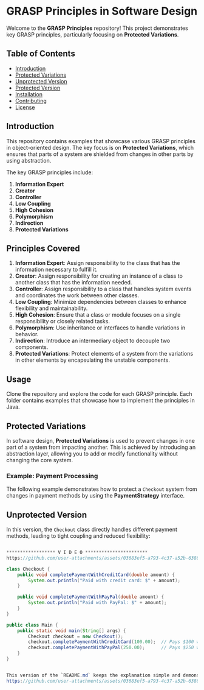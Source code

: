 # GRASP Principles in Software Design

Welcome to the **GRASP Principles** repository! This project demonstrates key GRASP principles, particularly focusing on **Protected Variations**.

## Table of Contents

- [Introduction](#introduction)
- [Protected Variations](#protected-variations)
- [Unprotected Version](#unprotected-version)
- [Protected Version](#protected-version)
- [Installation](#installation)
- [Contributing](#contributing)
- [License](#license)

## Introduction

This repository contains examples that showcase various GRASP principles in object-oriented design. The key focus is on **Protected Variations**, which ensures that parts of a system are shielded from changes in other parts by using abstraction.

The key GRASP principles include:
1. **Information Expert**
2. **Creator**
3. **Controller**
4. **Low Coupling**
5. **High Cohesion**
6. **Polymorphism**
7. **Indirection**
8. **Protected Variations**

## Principles Covered

1. **Information Expert**: Assign responsibility to the class that has the information necessary to fulfill it.
2. **Creator**: Assign responsibility for creating an instance of a class to another class that has the information needed.
3. **Controller**: Assign responsibility to a class that handles system events and coordinates the work between other classes.
4. **Low Coupling**: Minimize dependencies between classes to enhance flexibility and maintainability.
5. **High Cohesion**: Ensure that a class or module focuses on a single responsibility or closely related tasks.
6. **Polymorphism**: Use inheritance or interfaces to handle variations in behavior.
7. **Indirection**: Introduce an intermediary object to decouple two components.
8. **Protected Variations**: Protect elements of a system from the variations in other elements by encapsulating the unstable components.

## Usage

Clone the repository and explore the code for each GRASP principle. Each folder contains examples that showcase how to implement the principles in Java.

## Protected Variations

In software design, **Protected Variations** is used to prevent changes in one part of a system from impacting another. This is achieved by introducing an abstraction layer, allowing you to add or modify functionality without changing the core system.

### Example: Payment Processing

The following example demonstrates how to protect a `Checkout` system from changes in payment methods by using the **PaymentStrategy** interface.

## Unprotected Version

In this version, the `Checkout` class directly handles different payment methods, leading to tight coupling and reduced flexibility:

```java

****************** V I D E O *********************** 
https://github.com/user-attachments/assets/03683ef5-a793-4c37-a52b-63885ec5c7f4

class Checkout {
    public void completePaymentWithCreditCard(double amount) {
        System.out.println("Paid with credit card: $" + amount);
    }

    public void completePaymentWithPayPal(double amount) {
        System.out.println("Paid with PayPal: $" + amount);
    }
}

public class Main {
    public static void main(String[] args) {
        Checkout checkout = new Checkout();
        checkout.completePaymentWithCreditCard(100.00);  // Pays $100 with Credit Card
        checkout.completePaymentWithPayPal(250.00);      // Pays $250 with PayPal
    }
}


This version of the `README.md` keeps the explanation simple and demonstrates the difference between the unprotected and protected versions clearly, making it easy for viewers to understand the benefits of applying the **Protected Variations** principle.
https://github.com/user-attachments/assets/03683ef5-a793-4c37-a52b-63885ec5c7f4
